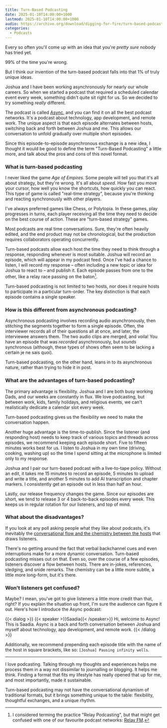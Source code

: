 ```yaml
---
title: Turn-Based Podcasting
date: 2025-01-10T14:00:00+1000
lastmod: 2025-01-10T14:00:00+1000
audio: https://archive.org/download/digging-for-fire/turn-based-podcasting.mp3
categories:
  - Podcasts
---
```


Every so often you'll come up with an idea that you're *pretty sure* nobody has tried yet.

99% of the time you're wrong.

But I think our invention of the turn-based podcast falls into that 1% of truly unique ideas.

Joshua and I have been working asynchronously for nearly our whole careers. So when we started a podcast that required a scheduled calendar event every week, something didn't quite sit right for us. So we decided to try something _really_ different.

The podcast is called [Async](https://www.buzzsprout.com/2395469), and you can find it on all the best podcast networks. It's a podcast about technology, app development, and remote work. The unique aspect is that each episode alternates between hosts, switching back and forth between Joshua and me. This allows our conversation to unfold gradually over multiple short episodes.

Since this episode-to-episode asynchronous exchange is a new idea, I thought it would be good to define the term "Turn-Based Podcasting" a little more, and talk about the pros and cons of this novel format.

<!--more-->

### What is turn-based podcasting

I never liked the game _Age of Empires_. Some people will tell you that it's all about strategy, but they're wrong. It's all about _speed_. How fast you move your cursor, how well you know the shortcuts, how quickly you can react. This type of game is called "real-time strategy", because you're thinking and reacting synchronously with other players.

I've always preferred games like Chess, or Polytopia. In these games, play progresses in turns, each player receiving all the time they need to decide on the best course of action. These are "turn-based strategy" games.

Most podcasts are real time conversations. Sure, they're often heavily edited, and the end product may not be chronological, but the production requires collaborators operating concurrently.

Turn-based podcasts allow each host the time they need to think through a response, responding whenever is most suitable. Joshua will record an episode, which will appear in my podcast feed. Once I've had a chance to listen, I will record my response – often including a new topic or idea for Joshua to react to – and publish it. Each episode passes from one to the other, like a relay race passing on the baton[^1].

Turn-based podcasting is not limited to two hosts, nor does it require hosts to participate in a particular turn-order. The key distinction is that each episode contains a single speaker.

### How is this different from asynchronous podcasting?

Asynchronous podcasting involves recording audio asynchronously, then stitching the segments together to form a single episode. Often, the interviewer records all of their questions all at once, and later, the interviewee answers them. The two audio clips are merged, and voila! You have an episode that was _recorded_ asynchronously, but _sounds_ synchronous (although, these types of shows often seem to be lacking a certain je ne sais quoi).

Turn-based podcasting, on the other hand, leans in to its asynchronous nature, rather than trying to hide it in post.

### What are the advantages of turn-based podcasting?

The primary advantage is flexibility. Joshua and I are both busy working Dads, and our weeks are constantly in flux. We love podcasting, but between work, kids, family holidays, and religious events, we can't realistically dedicate a calendar slot every week.

Turn-based podcasting gives us the flexibility we need to make the conversation happen.

Another huge advantage is the time-to-publish. Since the listener (and responding host) needs to keep track of various topics and threads across episodes, we recommend keeping each episode short. Five to fifteen minutes works best for us. I listen to Joshua in my own time (driving, cooking, washing up) so the time I spend sitting at the microphone is limited only to my response.

Joshua and I pair our turn-based podcast with a live-to-tape policy. Without an edit, it takes me 15 minutes to record an episode, 5 minutes to upload and write a title, and another 5 minutes to add AI transcription and chapter markers. I consistently get an episode out in less than half an hour.

Lastly, our release frequency changes the game. Since our episodes are short, we tend to release 3 or 4 back-to-back episodes every week. This keeps us in regular rotation for our listeners, and top of mind.

### What about the disadvantages?

If you look at any poll asking people what they like about podcasts, it's inevitably the [conversational flow and the chemistry between the hosts](https://www.wired.com/story/dial-up-eric-eddings-hartbeat-podcasts) that draws listeners.

There's no getting around the fact that verbal backchannel cues and even interruptions make for a more dynamic conversation. Turn-based podcasting misses out on that. Even so, over the course of a few episodes, listeners discover a flow between hosts. There are in-jokes, references, sledging, and snide remarks. The chemistry can be a little more subtle, a little more long-form, but it's there.

### Won't listeners get confused?

Maybe? I mean, you've got to give listeners a little more credit than that, right? If you explain the situation up front, I'm sure the audience can figure it out. Here's how I introduce the Async podcast:

{{< dialog >}}
{{< speaker >}}Saadia{{< /speaker>}}
Hi, welcome to Async! This is Saadia. Async is a back and forth conversation between Joshua and myself about technology, app development, and remote work.
{{< /dialog >}}

Additionally, we recommend prepending each episode title with the name of the host in square brackets, like so: `[Joshua] Pausing infinity wells`.

---

I love podcasting. Talking through my thoughts and experiences helps me process them in a way not dissimilar to journalling or blogging. It helps me think. Finding a format that fits my lifestyle has really opened that up for me, and most importantly, made it sustainable.

Turn-based podcasting may not have the conversational dynamism of traditional formats, but it brings something unique to the table: flexibility, thoughtful exchanges, and a unique rhythm.


[^1]: I considered terming the practice "Relay Podcasting", but that might get confused with one of our favourite podcast networks: [Relay FM](https://www.relay.fm).